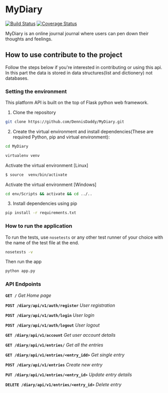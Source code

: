 # MyDiary
[![Build Status](https://travis-ci.com/DennisDaddy/MyDiary.svg?branch=data-structures)](https://travis-ci.com/DennisDaddy/MyDiary)
[![Coverage Status](https://coveralls.io/repos/github/DennisDaddy/MyDiary/badge.svg?branch=data-structures)](https://coveralls.io/github/DennisDaddy/MyDiary?branch=data-structures)





MyDiary is an online journal journal where users can pen down their thoughts and feelings.

## How to use contribute to the project
Follow the steps below if you're interested in contributing or using this api.
In this part the data is stored in data structures(list and dictionery) not databases.

### Setting the environment

This platform API is built on the top of Flask python web framework.

1. Clone the repository

```sh
git clone https://github.com/DennisDaddy/MyDiary.git
```

2. Create the virtual environment and install dependencies(These are required Python, pip and virtual environment):

```sh
cd MyDiary
```

```sh
virtualenv venv
```

 Activate the virtual environment [Linux]

```sh
$ source  venv/bin/activate
```

Activate the virtual environment [Windows]

```sh
cd env/Scripts && activate && cd ../..
```

3. Install dependencies using pip

```sh
pip install -r requirements.txt
```



### How to run the application

To run the tests, use `nosetests` or any other test runner of your choice with the name of the test file at the end.

```sh
nosetests -v
```

Then run the app

```sh
python app.py
```

### API Endpoints

**`GET /`** *Get Home page*

**`POST /diary/api/v1/auth/register`** *User registration*

**`POST /diary/api/v1/auth/login`** *User login*

**`POST /diary/api/v1/auth/logout`** *User logout*

**`GET /diary/api/v1/account`** *Get user account details*

**`GET /diary/api/v1/entries/`** *Get all the entries*

**`GET /diary/api/v1/entries/<entry_idd>`** *Get single entry*

**`POST /diary/api/v1/entries`** *Create new entry*

**`PUT /diary/api/v1/entries/<entry_id>`** *Update entry details*

**`DELETE /diary/api/v1/entries/<entry_id>`** *Delete entry*

